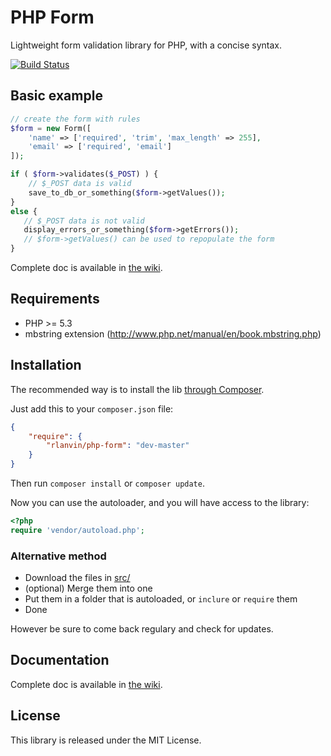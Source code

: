 # PHP Form

Lightweight form validation library for PHP, with a concise syntax.

[![Build Status](https://travis-ci.org/rlanvin/php-form.svg?branch=master)](https://travis-ci.org/rlanvin/php-form)

## Basic example

```php
// create the form with rules
$form = new Form([
    'name' => ['required', 'trim', 'max_length' => 255],
    'email' => ['required', 'email']
]);

if ( $form->validates($_POST) ) {
    // $_POST data is valid
    save_to_db_or_something($form->getValues());
}
else {
   // $_POST data is not valid
   display_errors_or_something($form->getErrors());
   // $form->getValues() can be used to repopulate the form
}
```

Complete doc is available in [the wiki](https://github.com/rlanvin/php-form/wiki).

## Requirements

- PHP >= 5.3
- mbstring extension (http://www.php.net/manual/en/book.mbstring.php)

## Installation

The recommended way is to install the lib [through Composer](http://getcomposer.org/).

Just add this to your `composer.json` file:

```JSON
{
    "require": {
        "rlanvin/php-form": "dev-master"
    }
}
```

Then run `composer install` or `composer update`.

Now you can use the autoloader, and you will have access to the library:


```php
<?php
require 'vendor/autoload.php';
```

### Alternative method

- Download the files in [src/](https://github.com/rlanvin/php-form/tree/master/src)
- (optional) Merge them into one
- Put them in a folder that is autoloaded, or `inclure` or `require` them
- Done

However be sure to come back regulary and check for updates.

## Documentation

Complete doc is available in [the wiki](https://github.com/rlanvin/php-form/wiki).

## License

This library is released under the MIT License.
